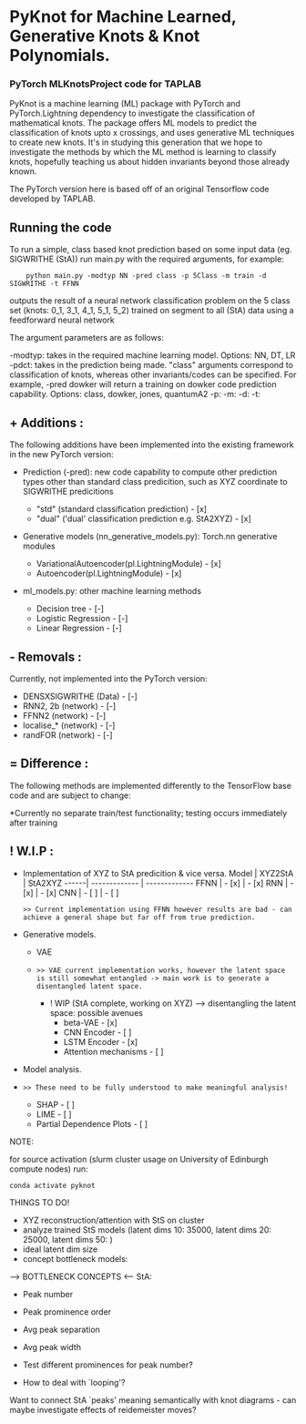 # PyKnot for Machine Learned, Generative Knots & Knot Polynomials.

### PyTorch MLKnotsProject code for TAPLAB 

PyKnot is a machine learning (ML) package with PyTorch and PyTorch.Lightning dependency to investigate the classification of mathematical knots. The package offers ML models to predict the classification of knots upto x crossings, and uses generative ML techniques to create new knots.
It's in studying this generation that we hope to investigate the methods by which the ML method is learning to classify knots, hopefully teaching us about hidden invariants beyond those already known.

The PyTorch version here is based off of an original Tensorflow code developed by TAPLAB.

## Running the code

To run a simple, class based knot prediction based on some input data (eg. SIGWRITHE (StA)) run main.py with the required arguments, for example:

```
    python main.py -modtyp NN -pred class -p 5Class -m train -d SIGWRITHE -t FFNN 
```
outputs the result of a neural network classification problem on the 5 class set (knots: 0_1, 3_1, 4_1, 5_1, 5_2) trained on segment to all (StA) data using a feedforward neural network

The argument parameters are as follows:

-modtyp: takes in the required machine learning model.
Options: NN, DT, LR
-pdct: takes in the prediction being made. "class" arguments correspond to classification of knots, whereas other invariants/codes can be specified. For example, -pred dowker will return a training on dowker code prediction capability.
Options: class, dowker, jones, quantumA2
-p: 
-m: 
-d:
-t: 


## +  Additions :

The following additions have been implemented into the existing framework in the new PyTorch version:

* Prediction (-pred): new code capability to compute other prediction types other than standard class predicition, such as XYZ coordinate to SIGWRITHE predicitions
    * "std" (standard classification prediction) - [x] 
    * "dual" ('dual' classification prediction e.g. StA2XYZ) - [x]

* Generative models (nn_generative_models.py): Torch.nn generative modules
    * VariationalAutoencoder(pl.LightningModule) - [x]
    * Autoencoder(pl.LightningModule) - [x]

* ml_models.py: other machine learning methods
    * Decision tree - [-]
    * Logistic Regression - [-]
    * Linear Regression - [-]

## - Removals :

Currently, not implemented into the PyTorch version:

* DENSXSIGWRITHE (Data) - [-]
* RNN2, 2b (network) - [-]
* FFNN2 (network) - [-]
* localise_* (network) - [-]
* randFOR (network) - [-]

## = Difference :

The following methods are implemented differently to the TensorFlow base code and are subject to change:

*Currently no separate train/test functionality; testing occurs immediately after training


## ! W.I.P :

* Implementation of XYZ to StA predicition & vice versa.
     Model | XYZ2StA  | StA2XYZ
    ------| ------------- | -------------
    FFNN | - [x] | - [x]
    RNN  | - [x] | - [x]
    CNN  | - [ ] | - [ ]

      >> Current implementation using FFNN however results are bad - can achieve a general shape but far off from true prediction. 

* Generative models.
    * VAE
    *     >> VAE current implementation works, however the latent space is still somewhat entangled -> main work is to generate a disentangled latent space.
        * ! WIP (StA complete, working on XYZ) --> disentangling the latent space: possible avenues
            * beta-VAE - [x]
            * CNN Encoder - [ ]
            * LSTM Encoder - [x]
            * Attention mechanisms - [ ]  

* Model analysis.
*     >> These need to be fully understood to make meaningful analysis! 
    * SHAP - [ ]
    * LIME - [ ]
    * Partial Dependence Plots - [ ] 


NOTE:

for source activation (slurm cluster usage on University of Edinburgh compute nodes) run:

```
conda activate pyknot
```

THINGS TO DO!

- XYZ reconstruction/attention with StS on cluster
- analyze trained StS models (latent dims 10: 35000, latent dims 20: 25000, latent dims 50: )
- ideal latent dim size 
- concept bottleneck models:

--> BOTTLENECK CONCEPTS <--
StA:
* Peak number
* Peak prominence order
* Avg peak separation
* Avg peak width


* Test different prominences for peak number?
* How to deal with `looping'?



Want to connect StA `peaks' meaning semantically with knot diagrams - can maybe investigate effects of reidemeister moves?


